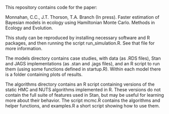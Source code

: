 This repository contains code for the paper:

Monnahan, C.C., J.T. Thorson, T.A. Branch (In press). Faster estimation of
Bayesian models in ecology using Hamiltonian Monte Carlo. Methods in
Ecology and Evolution.

This study can be reproduced by installing necessary software and R
packages, and then running the script run_simulation.R. See that file for
more information.

The models directory contains case studies, with data (as .RDS files), Stan
and JAGS implementations (as .stan and .jags files), and an R script to run
them (using some functions defined in startup.R). Within each model there
is a folder containing plots of results.

The algorithms directory contains an R script containing versions of the
static HMC and NUTS algorithms implemented in R. These versions do not
contain the full suite of features used in Stan, but may be useful for
learning more about their behavior. The script mcmc.R contains the
algorithms and helper functions, and examples.R a short script showing how
to use them.
